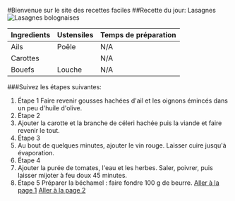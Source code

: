#Bienvenue sur le site des recettes faciles
##Recette du jour: Lasagnes
![Lasagnes bolognaises](https://www.google.com/imgresq=recette%20lasagnes&imgurl=https%3A%2F%2Fassets.afcdn.com%2Frecipe%2F20180119%2F76936_w1024h768c1cx2680cy1786cxt0cyt0cxb5361cyb3573.webp&imgrefurl=https%3A%2F%2Fwww.marmiton.org%2Frecettes%2Frecette_lasagnes-a-la-bolognaise-tres-facile_70480.aspx&docid=bjvMWz3V8D1uiM&tbnid=7xnfj-KciCVbLM&vet=12ahUKEwj9h5uFgZiJAxXRRaQEHZchLisQM3oECBYQAA..i&w=1024&h=768&hcb=2&ved=2ahUKEwj9h5uFgZiJAxXRRaQEHZchLisQM3oECBYQAA)

| Ingredients        | Ustensiles  | Temps de préparation       |
|------------|------|-------------|
| Ails      | Poêle   |     N/A   |
| Carottes        |  | N/A      |
| Bouefs    | Louche    | N/A   |

###Suivez les étapes suivantes:
1. Étape 1
Faire revenir gousses hachées d'ail et les oignons émincés dans un peu d'huile d'olive.
2. Étape 2
3. Ajouter la carotte et la branche de céleri hachée puis la viande et faire revenir le tout.
4. Étape 3
5. Au bout de quelques minutes, ajouter le vin rouge. Laisser cuire jusqu'à évaporation.
6. Étape 4
7. Ajouter la purée de tomates, l'eau et les herbes. Saler, poivrer, puis laisser mijoter à feu doux 45 minutes.
8. Étape 5
Préparer la béchamel : faire fondre 100 g de beurre.
[Aller à la page 1](page1.md)
[Aller à la page 2](page2.md)
